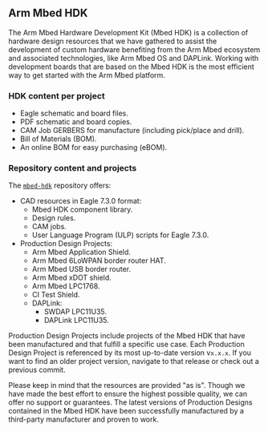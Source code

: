 ## Arm Mbed HDK

The Arm Mbed Hardware Development Kit (Mbed HDK) is a collection of hardware design resources that we have gathered to assist the development of custom hardware benefiting from the Arm Mbed ecosystem and associated technologies, like Arm Mbed OS and DAPLink. Working with development boards that are based on the Mbed HDK is the most efficient way to get started with the Arm Mbed platform.

### HDK content per project

- Eagle schematic and board files.
- PDF schematic and board copies.
- CAM Job GERBERS for manufacture (including pick/place and drill).
- Bill of Materials (BOM).
- An online BOM for easy purchasing (eBOM).

### Repository content and projects

The [`mbed-hdk`](https://github.com/ARMmbed/mbed-hdk) repository offers:

- CAD resources in Eagle 7.3.0 format:
    - Mbed HDK component library.
    - Design rules.
    - CAM jobs.
    - User Language Program (ULP) scripts for Eagle 7.3.0.
- Production Design Projects:
    - Arm Mbed Application Shield.
    - Arm Mbed 6LoWPAN border router HAT.
    - Arm Mbed USB border router.
    - Arm Mbed xDOT shield.
    - Arm Mbed LPC1768.
    - CI Test Shield.
    - DAPLink:
       - SWDAP LPC11U35.
       - DAPLink LPC11U35.

Production Design Projects include projects of the Mbed HDK that have been manufactured and that fulfill a specific use case. Each Production Design Project is referenced by its most up-to-date version v`x.x.x`. If you want to find an older project version, navigate to that release or check out a previous commit.

Please keep in mind that the resources are provided "as is". Though we have made the best effort to ensure the highest possible quality, we can offer no support or guarantees. The latest versions of Production Designs contained in the Mbed HDK have been successfully manufactured by a third-party manufacturer and proven to work.
